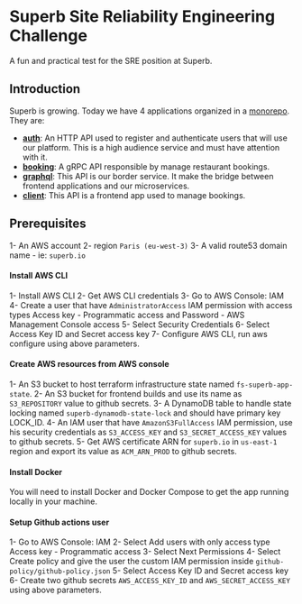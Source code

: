 # Superb Site Reliability Engineering Challenge

A fun and practical test for the SRE position at Superb.

## Introduction

Superb is growing. Today we have 4 applications organized in a [monorepo](https://en.wikipedia.org/wiki/Monorepo). They are:

- **[auth](./auth/)**: An HTTP API used to register and authenticate users that will use our platform. This is a high audience service and must have attention with it.
- **[booking](./booking/)**: A gRPC API responsible by manage restaurant bookings.
- **[graphql](./graphql/)**: This API is our border service. It make the bridge between frontend applications and our microservices.
- **[client](./client/)**: This API is a frontend app used to manage bookings.

## Prerequisites

1- An AWS account
2- region `Paris (eu-west-3)`
3- A valid route53 domain name - ie: `superb.io`

#### Install AWS CLI
1- Install AWS CLI
2- Get AWS CLI credentials
3- Go to AWS Console: IAM
4- Create a user that have `AdministratorAccess` IAM permission with access types Access key - Programmatic access and Password - AWS Management Console access
5- Select Security Credentials
6- Select Access Key ID and Secret access key
7- Configure AWS CLI, run aws configure using above parameters.

#### Create AWS resources from AWS console

1- An S3 bucket to host terraform infrastructure state named `fs-superb-app-state`.
2- An S3 bucket for frontend builds and use its name as `S3_REPOSITORY` value to github secrets.
3- A DynamoDB table to handle state locking named `superb-dynamodb-state-lock` and should have primary key LOCK_ID.
4- An IAM user that have `AmazonS3FullAccess` IAM permission, use his security credentials as `S3_ACCESS_KEY` and `S3_SECRET_ACCESS_KEY` values to github secrets.
5- Get AWS certificate ARN for `superb.io` in `us-east-1` region and export its value as `ACM_ARN_PROD` to github secrets.

#### Install Docker
You will need to install Docker and Docker Compose to get the app running locally in your machine.

#### Setup Github actions user

1- Go to AWS Console: IAM
2- Select Add users with only access type Access key - Programmatic access
3- Select Next Permissions
4- Select Create policy and give the user the custom IAM permission inside `github-policy/github-policy.json`
5- Select Access Key ID and Secret access key
6- Create two github secrets `AWS_ACCESS_KEY_ID` and `AWS_SECRET_ACCESS_KEY` using above parameters.
